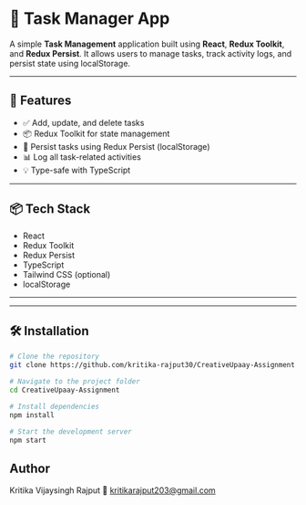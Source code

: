 # 📝 Task Manager App

A simple **Task Management** application built using **React**, **Redux Toolkit**, and **Redux Persist**. It allows users to manage tasks, track activity logs, and persist state using localStorage.

---

## 🚀 Features

- ✅ Add, update, and delete tasks
- 📦 Redux Toolkit for state management
- 💾 Persist tasks using Redux Persist (localStorage)
- 📊 Log all task-related activities
- 💡 Type-safe with TypeScript

---

## 📦 Tech Stack

- React
- Redux Toolkit
- Redux Persist
- TypeScript
- Tailwind CSS (optional)
- localStorage

---


---

## 🛠️ Installation

```bash
# Clone the repository
git clone https://github.com/kritika-rajput30/CreativeUpaay-Assignment

# Navigate to the project folder
cd CreativeUpaay-Assignment

# Install dependencies
npm install

# Start the development server
npm start
```

 ## Author
 
Kritika Vijaysingh Rajput
📧 kritikarajput203@gmail.com


